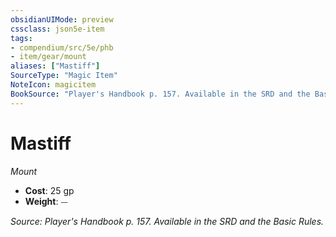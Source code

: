 ```yaml
---
obsidianUIMode: preview
cssclass: json5e-item
tags:
- compendium/src/5e/phb
- item/gear/mount
aliases: ["Mastiff"]
SourceType: "Magic Item"
NoteIcon: magicitem
BookSource: "Player's Handbook p. 157. Available in the SRD and the Basic Rules."
---
```

# Mastiff
*Mount*  

- **Cost**: 25 gp
- **Weight**: ⏤

*Source: Player's Handbook p. 157. Available in the SRD and the Basic Rules.*
